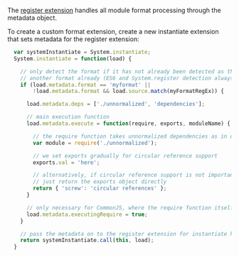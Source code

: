 The [register extension](https://github.com/systemjs/systemjs/blob/master/lib/register.js) handles all module format processing through the metadata object.

To create a custom format extension, create a new instantiate extension that sets metadata for the register extension:

```javascript
  var systemInstantiate = System.instantiate;
  System.instantiate = function(load) {

    // only detect the format if it has not already been detected as this format or as
    // another format already (ES6 and System.register detection always happen first)
    if (load.metadata.format == 'myformat' || 
        !load.metadata.format && load.source.match(myFormatRegEx)) {

      load.metadata.deps = ['./unnormalized', 'dependencies'];

      // main execution function
      load.metadata.execute = function(require, exports, moduleName) {

        // the require function takes unnormalized dependencies as in deps
        var module = require('./unnormalized');

        // we set exports gradually for circular reference support
        exports.val = 'here';

        // alternatively, if circular reference support is not important,
        // just return the exports object directly
        return { 'screw': 'circular references' };
      }

      // only necessary for CommonJS, where the require function itself drives execution
      load.metadata.executingRequire = true;
    }

    // pass the metadata on to the register extension for instantiate handling now
    return systemInstantiate.call(this, load);
  }
```